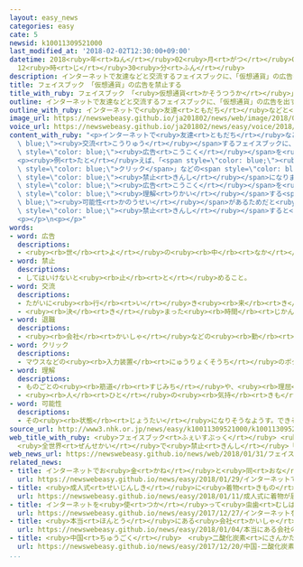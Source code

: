 ```yaml
---
layout: easy_news
categories: easy
cate: 5
newsid: k10011309521000
last_modified_at: '2018-02-02T12:30:00+09:00'
datetime: 2018<ruby>年<rt>ねん</rt></ruby>02<ruby>月<rt>がつ</rt></ruby>02<ruby>日<rt>にち</rt></ruby>
  12<ruby>時<rt>じ</rt></ruby>30<ruby>分<rt>ふん</rt></ruby>
description: インターネットで友達などと交流するフェイスブックに、「仮想通貨」の広告を出すことができなくなりました。
title: フェイスブック　「仮想通貨」の広告を禁止する
title_with_ruby: フェイスブック　「<ruby>仮想通貨<rt>かそうつうか</rt></ruby>」の<ruby>広告<rt>こうこく</rt></ruby>を<ruby>禁止<rt>きんし</rt></ruby>する
outline: インターネットで友達などと交流するフェイスブックに、「仮想通貨」の広告を出すことができなくなりました。
outline_with_ruby: インターネットで<ruby>友達<rt>ともだち</rt></ruby>などと<ruby>交流<rt>こうりゅう</rt></ruby>するフェイスブックに、「<ruby>仮想通貨<rt>かそうつうか</rt></ruby>」の<ruby>広告<rt>こうこく</rt></ruby>を<ruby>出<rt>だ</rt></ruby>すことができなくなりました。
image_url: https://newswebeasy.github.io/ja201802/news/web/image/2018/01/31/K10011309521_1801311151_1801311155_01_02.jpg
voice_url: https://newswebeasy.github.io/ja201802/news/easy/voice/2018/02/02/k10011309521000.mp3
content_with_ruby: "<p>インターネットで<ruby>友達<rt>ともだち</rt></ruby>などと<span style=\"color:\
  \ blue;\"><ruby>交流<rt>こうりゅう</rt></ruby></span>するフェイスブックに、「<ruby>仮想通貨<rt>かそうつうか</rt></ruby>」の<span\
  \ style=\"color: blue;\"><ruby>広告<rt>こうこく</rt></ruby></span>を<ruby>出<rt>だ</rt></ruby>すことができなくなりました。「<ruby>仮想通貨<rt>かそうつうか</rt></ruby>」はインターネットでお<ruby>金<rt>かね</rt></ruby>と<ruby>同<rt>おな</rt></ruby>じように<ruby>使<rt>つか</rt></ruby>うことができるものです。</p>\n\
  <p><ruby>例<rt>たと</rt></ruby>えば、「<span style=\"color: blue;\"><ruby>退職<rt>たいしょく</rt></ruby></span>したときにもらったお<ruby>金<rt>かね</rt></ruby>で<ruby>仮想通貨<rt>かそうつうか</rt></ruby>のビットコインを<ruby>買<rt>か</rt></ruby>おう」や、「<ruby>失敗<rt>しっぱい</rt></ruby>しない<ruby>仮想通貨<rt>かそうつうか</rt></ruby>についてもっと<ruby>知<rt>し</rt></ruby>りたい<ruby>人<rt>ひと</rt></ruby>はここを<span\
  \ style=\"color: blue;\">クリック</span>」などの<span style=\"color: blue;\"><ruby>広告<rt>こうこく</rt></ruby></span>が<span\
  \ style=\"color: blue;\"><ruby>禁止<rt>きんし</rt></ruby></span>になりました。</p>\n<p>フェイスブックの<ruby>会社<rt>かいしゃ</rt></ruby>は、<span\
  \ style=\"color: blue;\"><ruby>広告<rt>こうこく</rt></ruby></span>を<ruby>見<rt>み</rt></ruby>た<ruby>人<rt>ひと</rt></ruby>が<ruby>間違<rt>まちが</rt></ruby>えて<span\
  \ style=\"color: blue;\"><ruby>理解<rt>りかい</rt></ruby></span>する<span style=\"color:\
  \ blue;\"><ruby>可能性<rt>かのうせい</rt></ruby></span>があるためだと<ruby>説明<rt>せつめい</rt></ruby>しています。<ruby>会社<rt>かいしゃ</rt></ruby>は、インスタグラムでも<span\
  \ style=\"color: blue;\"><ruby>禁止<rt>きんし</rt></ruby></span>すると<ruby>言<rt>い</rt></ruby>っています。</p>\n\
  <p></p>\n<p></p>"
words:
- word: 広告
  descriptions:
  - <ruby><rb>世</rb><rt>よ</rt></ruby>の<ruby><rb>中</rb><rt>なか</rt></ruby>の<ruby><rb>人々</rb><rt>ひとびと</rt></ruby>に<ruby><rb>広</rb><rt>ひろ</rt></ruby>く<ruby><rb>知</rb><rt>し</rt></ruby>らせること。また、<ruby><rb>知</rb><rt>し</rt></ruby>らせるために<ruby><rb>書</rb><rt>か</rt></ruby>かれたものなど。コマーシャル。
- word: 禁止
  descriptions:
  - してはいけないと<ruby><rb>止</rb><rt>と</rt></ruby>めること。
- word: 交流
  descriptions:
  - たがいに<ruby><rb>行</rb><rt>い</rt></ruby>き<ruby><rb>来</rb><rt>き</rt></ruby>すること。<ruby><rb>交</rb><rt>ま</rt></ruby>じり<ruby><rb>合</rb><rt>あ</rt></ruby>うこと。
  - <ruby><rb>決</rb><rt>き</rt></ruby>まった<ruby><rb>時間</rb><rt>じかん</rt></ruby>ごとに、<ruby><rb>流</rb><rt>なが</rt></ruby>れの<ruby><rb>方向</rb><rt>ほうこう</rt></ruby>が<ruby><rb>逆</rb><rt>ぎゃく</rt></ruby>になる<ruby><rb>電流</rb><rt>でんりゅう</rt></ruby>。
- word: 退職
  descriptions:
  - <ruby><rb>会社</rb><rt>かいしゃ</rt></ruby>などの<ruby><rb>勤</rb><rt>つと</rt></ruby>めをやめること。
- word: クリック
  descriptions:
  - マウスなどの<ruby><rb>入力装置</rb><rt>にゅうりょくそうち</rt></ruby>のボタンをおすこと。二<ruby><rb>回</rb><rt>かい</rt></ruby><ruby><rb>続</rb><rt>つづ</rt></ruby>けておすことをダブルクリックという。
- word: 理解
  descriptions:
  - ものごとの<ruby><rb>筋道</rb><rt>すじみち</rt></ruby>や、<ruby><rb>理屈</rb><rt>りくつ</rt></ruby>がわかること。
  - <ruby><rb>人</rb><rt>ひと</rt></ruby>の<ruby><rb>気持</rb><rt>きも</rt></ruby>ちやようすをくみ<ruby><rb>取</rb><rt>と</rt></ruby>ること。
- word: 可能性
  descriptions:
  - その<ruby><rb>状態</rb><rt>じょうたい</rt></ruby>になりそうなようす。できそうなようす。
source_url: http://www3.nhk.or.jp/news/easy/k10011309521000/k10011309521000.html
web_title_with_ruby: <ruby>フェイスブック<rt>ふぇいすぶっく</rt></ruby> <ruby>仮想<rt>かそう</rt></ruby><ruby>通貨<rt>つうか</rt></ruby>の<ruby>広告<rt>こうこく</rt></ruby>
  <ruby>全世界<rt>ぜんせかい</rt></ruby>で<ruby>禁止<rt>きんし</rt></ruby>「<ruby>虚偽<rt>きょぎ</rt></ruby>を<ruby>助長<rt>じょちょう</rt></ruby>」
web_news_url: https://newswebeasy.github.io/news/web/2018/01/31/フェイスブック-仮想通貨の広告-全世界で禁止虚偽を助長
related_news:
- title: インターネットでお<ruby>金<rt>かね</rt></ruby>と<ruby>同<rt>おな</rt></ruby>じように<ruby>使<rt>つか</rt></ruby>う「ＮＥＭ」がなくなる
  url: https://newswebeasy.github.io/news/easy/2018/01/29/インターネットでお金と同じように使うNEMがなくなる
- title: <ruby>成人式<rt>せいじんしき</rt></ruby>に<ruby>着物<rt>きもの</rt></ruby>が<ruby>届<rt>とど</rt></ruby>かないトラブル　１<ruby>億<rt>おく</rt></ruby><ruby>円<rt>えん</rt></ruby><ruby>以上<rt>いじょう</rt></ruby>の<ruby>被害<rt>ひがい</rt></ruby>
  url: https://newswebeasy.github.io/news/easy/2018/01/11/成人式に着物が届かないトラブル-1億円以上の被害
- title: インターネットを<ruby>使<rt>つか</rt></ruby>って<ruby>虫歯<rt>むしば</rt></ruby>にならないようにするサービス
  url: https://newswebeasy.github.io/news/easy/2017/12/27/インターネットを使って虫歯にならないようにするサービス
- title: <ruby>本当<rt>ほんとう</rt></ruby>にある<ruby>会社<rt>かいしゃ</rt></ruby>の<ruby>名前<rt>なまえ</rt></ruby>を<ruby>使<rt>つか</rt></ruby>ってお<ruby>金<rt>かね</rt></ruby>を<ruby>盗<rt>ぬす</rt></ruby>むメールが<ruby>多<rt>おお</rt></ruby>い
  url: https://newswebeasy.github.io/news/easy/2018/01/04/本当にある会社の名前を使ってお金を盗むメールが多い
- title: <ruby>中国<rt>ちゅうごく</rt></ruby>　<ruby>二酸化炭素<rt>にさんかたんそ</rt></ruby>を<ruby>少<rt>すく</rt></ruby>なくするために<ruby>新<rt>あたら</rt></ruby>しい<ruby>制度<rt>せいど</rt></ruby>を<ruby>始<rt>はじ</rt></ruby>める
  url: https://newswebeasy.github.io/news/easy/2017/12/20/中国-二酸化炭素を少なくするために新しい制度を始める
...
```

